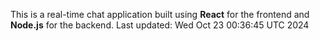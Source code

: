 This is a real-time chat application built using **React** for the frontend and **Node.js** for the backend.
Last updated: Wed Oct 23 00:36:45 UTC 2024
